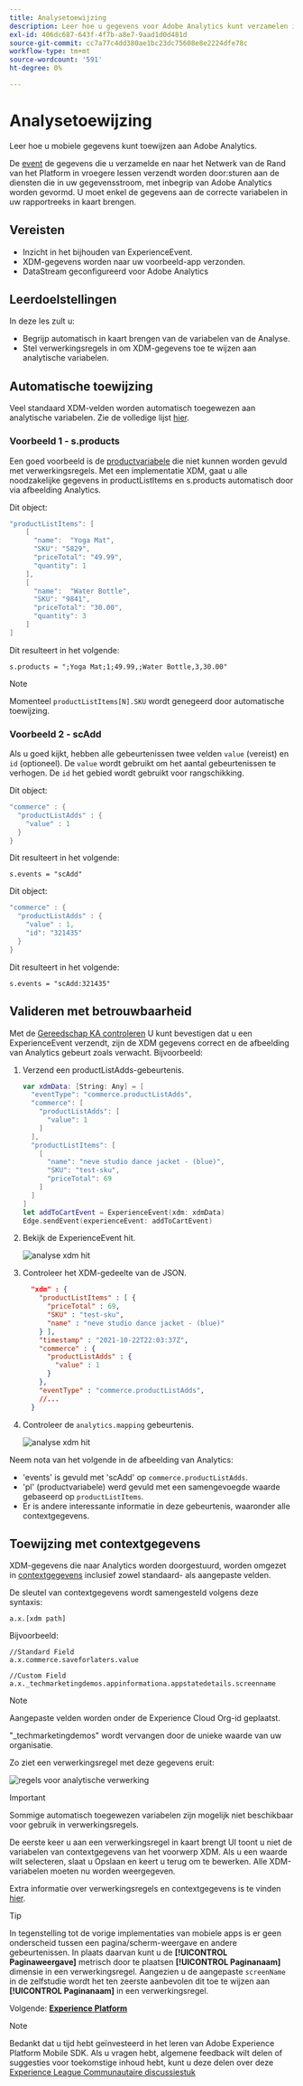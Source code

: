 ```yaml
---
title: Analysetoewijzing
description: Leer hoe u gegevens voor Adobe Analytics kunt verzamelen in een mobiele app.
exl-id: 406dc687-643f-4f7b-a8e7-9aad1d0d481d
source-git-commit: cc7a77c4dd380ae1bc23dc75608e8e2224dfe78c
workflow-type: tm+mt
source-wordcount: '591'
ht-degree: 0%

---
```


# Analysetoewijzing

Leer hoe u mobiele gegevens kunt toewijzen aan Adobe Analytics.

De [event](events.md) de gegevens die u verzamelde en naar het Netwerk van de Rand van het Platform in vroegere lessen verzendt worden door:sturen aan de diensten die in uw gegevensstroom, met inbegrip van Adobe Analytics worden gevormd. U moet enkel de gegevens aan de correcte variabelen in uw rapportreeks in kaart brengen.

## Vereisten

* Inzicht in het bijhouden van ExperienceEvent.
* XDM-gegevens worden naar uw voorbeeld-app verzonden.
* DataStream geconfigureerd voor Adobe Analytics

## Leerdoelstellingen

In deze les zult u:

* Begrijp automatisch in kaart brengen van de variabelen van de Analyse.
* Stel verwerkingsregels in om XDM-gegevens toe te wijzen aan analytische variabelen.

## Automatische toewijzing

Veel standaard XDM-velden worden automatisch toegewezen aan analytische variabelen. Zie de volledige lijst [hier](https://experienceleague.adobe.com/docs/experience-platform/edge/data-collection/adobe-analytics/automatically-mapped-vars.html?lang=en).

### Voorbeeld 1 - s.products

Een goed voorbeeld is de [productvariabele](https://experienceleague.adobe.com/docs/analytics/implementation/vars/page-vars/products.html?lang=en) die niet kunnen worden gevuld met verwerkingsregels. Met een implementatie XDM, gaat u alle noodzakelijke gegevens in productListItems en s.products automatisch door via afbeelding Analytics.

Dit object:

```swift
"productListItems": [
    [
      "name":  "Yoga Mat",
      "SKU": "5829",
      "priceTotal": "49.99",
      "quantity": 1
    ],
    [
      "name":  "Water Bottle",
      "SKU": "9841",
      "priceTotal": "30.00",
      "quantity": 3
    ]
]
```

Dit resulteert in het volgende:

```
s.products = ";Yoga Mat;1;49.99,;Water Bottle,3,30.00"
```

>[!NOTE]
>
>Momenteel `productListItems[N].SKU` wordt genegeerd door automatische toewijzing.

### Voorbeeld 2 - scAdd

Als u goed kijkt, hebben alle gebeurtenissen twee velden `value` (vereist) en `id` (optioneel). De `value` wordt gebruikt om het aantal gebeurtenissen te verhogen. De `id` het gebied wordt gebruikt voor rangschikking.

Dit object:

```swift
"commerce" : {
  "productListAdds" : {
    "value" : 1
  }
}
```

Dit resulteert in het volgende:

```
s.events = "scAdd"
```

Dit object:

```swift
"commerce" : {
  "productListAdds" : {
    "value" : 1,
    "id": "321435"
  }
}
```

Dit resulteert in het volgende:

```
s.events = "scAdd:321435"
```

## Valideren met betrouwbaarheid

Met de [Gereedschap KA controleren](assurance.md) U kunt bevestigen dat u een ExperienceEvent verzendt, zijn de XDM gegevens correct en de afbeelding van Analytics gebeurt zoals verwacht. Bijvoorbeeld:

1. Verzend een productListAdds-gebeurtenis.

   ```swift
   var xdmData: [String: Any] = [
     "eventType": "commerce.productListAdds",
     "commerce": [
       "productListAdds": [
         "value": 1
       ]
     ],
     "productListItems": [
       [
         "name": "neve studio dance jacket - (blue)",
         "SKU": "test-sku",
         "priceTotal": 69
       ]
     ]
   ]
   let addToCartEvent = ExperienceEvent(xdm: xdmData)
   Edge.sendEvent(experienceEvent: addToCartEvent)
   ```

1. Bekijk de ExperienceEvent hit.

   ![analyse xdm hit](assets/mobile-analytics-assurance-xdm.png)

1. Controleer het XDM-gedeelte van de JSON.

   ```json
     "xdm" : {
       "productListItems" : [ {
         "priceTotal" : 69,
         "SKU" : "test-sku",
         "name" : "neve studio dance jacket - (blue)"
       } ],
       "timestamp" : "2021-10-22T22:03:37Z",
       "commerce" : {
         "productListAdds" : {
           "value" : 1
         }
       },
       "eventType" : "commerce.productListAdds",
       //...
     }
   ```

1. Controleer de `analytics.mapping` gebeurtenis.

   ![analyse xdm hit](assets/mobile-analytics-assurance-mapping.png)

Neem nota van het volgende in de afbeelding van Analytics:

* &#39;events&#39; is gevuld met &#39;scAdd&#39; op `commerce.productListAdds`.
* &#39;pl&#39; (productvariabele) werd gevuld met een samengevoegde waarde gebaseerd op `productListItems`.
* Er is andere interessante informatie in deze gebeurtenis, waaronder alle contextgegevens.


## Toewijzing met contextgegevens

XDM-gegevens die naar Analytics worden doorgestuurd, worden omgezet in [contextgegevens](https://experienceleague.adobe.com/docs/mobile-services/ios/getting-started-ios/proc-rules.html?lang=en) inclusief zowel standaard- als aangepaste velden.

De sleutel van contextgegevens wordt samengesteld volgens deze syntaxis:

```
a.x.[xdm path]
```

Bijvoorbeeld:

```
//Standard Field
a.x.commerce.saveforlaters.value

//Custom Field
a.x._techmarketingdemos.appinformationa.appstatedetails.screenname
```

>[!NOTE]
>
>Aangepaste velden worden onder de Experience Cloud Org-id geplaatst.
>
>&quot;_techmarketingdemos&quot; wordt vervangen door de unieke waarde van uw organisatie.

Zo ziet een verwerkingsregel met deze gegevens eruit:

![regels voor analytische verwerking](assets/mobile-analytics-processing-rules.png)

>[!IMPORTANT]
>
>
>Sommige automatisch toegewezen variabelen zijn mogelijk niet beschikbaar voor gebruik in verwerkingsregels.
>
>
>De eerste keer u aan een verwerkingsregel in kaart brengt UI toont u niet de variabelen van contextgegevens van het voorwerp XDM. Als u een waarde wilt selecteren, slaat u Opslaan en keert u terug om te bewerken. Alle XDM-variabelen moeten nu worden weergegeven.


Extra informatie over verwerkingsregels en contextgegevens is te vinden [hier](https://experienceleague.adobe.com/docs/analytics-learn/tutorials/implementation/implementation-basics/map-contextdata-variables-into-props-and-evars-with-processing-rules.html?lang=en).

>[!TIP]
>
>In tegenstelling tot de vorige implementaties van mobiele apps is er geen onderscheid tussen een pagina/scherm-weergave en andere gebeurtenissen. In plaats daarvan kunt u de **[!UICONTROL Paginaweergave]** metrisch door te plaatsen **[!UICONTROL Paginanaam]** dimensie in een verwerkingsregel. Aangezien u de aangepaste `screenName` in de zelfstudie wordt het ten zeerste aanbevolen dit toe te wijzen aan **[!UICONTROL Paginanaam]** in een verwerkingsregel.


Volgende: **[Experience Platform](platform.md)**

>[!NOTE]
>
>Bedankt dat u tijd hebt geïnvesteerd in het leren van Adobe Experience Platform Mobile SDK. Als u vragen hebt, algemene feedback wilt delen of suggesties voor toekomstige inhoud hebt, kunt u deze delen over deze [Experience League Communautaire discussiestuk](https://experienceleaguecommunities.adobe.com/t5/adobe-experience-platform-launch/tutorial-discussion-implement-adobe-experience-cloud-in-mobile/td-p/443796)